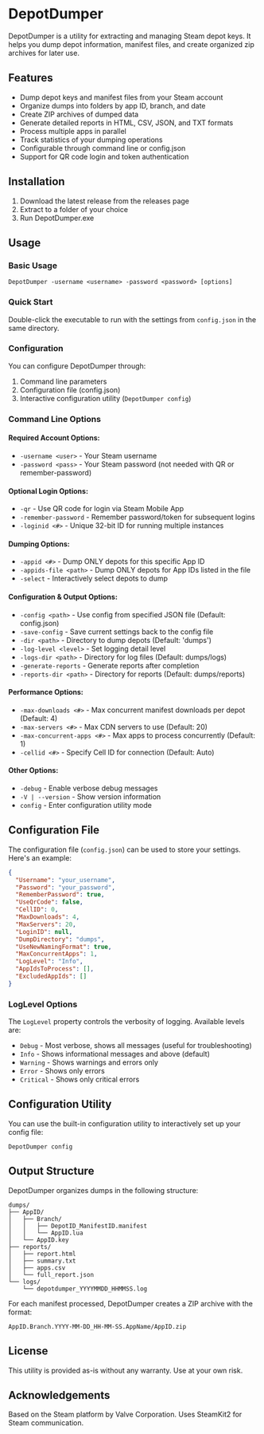 # DepotDumper

DepotDumper is a utility for extracting and managing Steam depot keys. It helps you dump depot information, manifest files, and create organized zip archives for later use.

## Features

- Dump depot keys and manifest files from your Steam account
- Organize dumps into folders by app ID, branch, and date
- Create ZIP archives of dumped data
- Generate detailed reports in HTML, CSV, JSON, and TXT formats
- Process multiple apps in parallel
- Track statistics of your dumping operations
- Configurable through command line or config.json
- Support for QR code login and token authentication

## Installation

1. Download the latest release from the releases page
2. Extract to a folder of your choice
3. Run DepotDumper.exe

## Usage

### Basic Usage

```
DepotDumper -username <username> -password <password> [options]
```

### Quick Start

Double-click the executable to run with the settings from `config.json` in the same directory.

### Configuration

You can configure DepotDumper through:

1. Command line parameters
2. Configuration file (config.json)
3. Interactive configuration utility (`DepotDumper config`)

### Command Line Options

#### Required Account Options:
- `-username <user>` - Your Steam username
- `-password <pass>` - Your Steam password (not needed with QR or remember-password)

#### Optional Login Options:
- `-qr` - Use QR code for login via Steam Mobile App
- `-remember-password` - Remember password/token for subsequent logins
- `-loginid <#>` - Unique 32-bit ID for running multiple instances

#### Dumping Options:
- `-appid <#>` - Dump ONLY depots for this specific App ID
- `-appids-file <path>` - Dump ONLY depots for App IDs listed in the file
- `-select` - Interactively select depots to dump

#### Configuration & Output Options:
- `-config <path>` - Use config from specified JSON file (Default: config.json)
- `-save-config` - Save current settings back to the config file
- `-dir <path>` - Directory to dump depots (Default: 'dumps')
- `-log-level <level>` - Set logging detail level
- `-logs-dir <path>` - Directory for log files (Default: dumps/logs)
- `-generate-reports` - Generate reports after completion
- `-reports-dir <path>` - Directory for reports (Default: dumps/reports)

#### Performance Options:
- `-max-downloads <#>` - Max concurrent manifest downloads per depot (Default: 4)
- `-max-servers <#>` - Max CDN servers to use (Default: 20)
- `-max-concurrent-apps <#>` - Max apps to process concurrently (Default: 1)
- `-cellid <#>` - Specify Cell ID for connection (Default: Auto)

#### Other Options:
- `-debug` - Enable verbose debug messages
- `-V | --version` - Show version information
- `config` - Enter configuration utility mode

## Configuration File

The configuration file (`config.json`) can be used to store your settings. Here's an example:

```json
{
  "Username": "your_username",
  "Password": "your_password",
  "RememberPassword": true,
  "UseQrCode": false,
  "CellID": 0,
  "MaxDownloads": 4,
  "MaxServers": 20,
  "LoginID": null,
  "DumpDirectory": "dumps",
  "UseNewNamingFormat": true,
  "MaxConcurrentApps": 1,
  "LogLevel": "Info",
  "AppIdsToProcess": [],
  "ExcludedAppIds": []
}
```

### LogLevel Options

The `LogLevel` property controls the verbosity of logging. Available levels are:

- `Debug` - Most verbose, shows all messages (useful for troubleshooting)
- `Info` - Shows informational messages and above (default)
- `Warning` - Shows warnings and errors only
- `Error` - Shows only errors 
- `Critical` - Shows only critical errors

## Configuration Utility

You can use the built-in configuration utility to interactively set up your config file:

```
DepotDumper config
```

## Output Structure

DepotDumper organizes dumps in the following structure:

```
dumps/
├── AppID/
│   ├── Branch/
│   │   ├── DepotID_ManifestID.manifest
│   │   └── AppID.lua
│   └── AppID.key
├── reports/
│   ├── report.html
│   ├── summary.txt
│   ├── apps.csv
│   └── full_report.json
└── logs/
    └── depotdumper_YYYYMMDD_HHMMSS.log
```

For each manifest processed, DepotDumper creates a ZIP archive with the format:
```
AppID.Branch.YYYY-MM-DD_HH-MM-SS.AppName/AppID.zip
```

## License

This utility is provided as-is without any warranty. Use at your own risk.

## Acknowledgements

Based on the Steam platform by Valve Corporation.
Uses SteamKit2 for Steam communication.